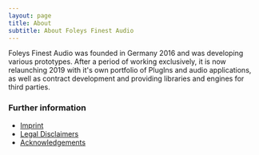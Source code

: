 ```yaml
---
layout: page
title: About
subtitle: About Foleys Finest Audio
---
```



Foleys Finest Audio was founded in Germany 2016 and was developing various prototypes.
After a period of working exclusively, it is now relaunching 2019 with it's own portfolio of
PlugIns and audio applications, as well as contract development and providing libraries and engines for third parties.

### Further information

- [Imprint](../imprint)
- [Legal Disclaimers](../disclaimers)
- [Acknowledgements](../acknowledgements)

